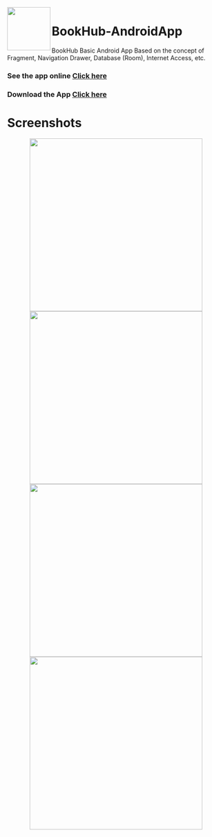 <img  align="left" height='100' src="https://github.com/arwazkhan189/BookHub/blob/master/bookhub_drawer_icon.png"> 

# BookHub-AndroidApp
BookHub Basic Android App Based on the concept of Fragment, Navigation Drawer, Database (Room), Internet Access, etc.



### See the app online [Click here](https://appetize.io/embed/nmda4g8dfmb5kgxvf2w0973yy0?device=nexus5&scale=75&orientation=portrait&osVersion=8.1)

### Download the App [Click here](https://github.com/arwazkhan189/BookHub/blob/master/app/release/app-release.apk?raw=true)

# Screenshots
<p align="center">
<img  height='400' src="https://github.com/arwazkhan189/BookHub/blob/master/Screenshots/Home.jpg"> 

<img  height='400' src="https://github.com/arwazkhan189/BookHub/blob/master/Screenshots/BookDetails.jpg">

<img  height='400' src="https://github.com/arwazkhan189/BookHub/blob/master/Screenshots/NavigationDrawer.jpg">

<img  height='400' src="https://github.com/arwazkhan189/BookHub/blob/master/Screenshots/FavouritesBook.jpg">

</p>

